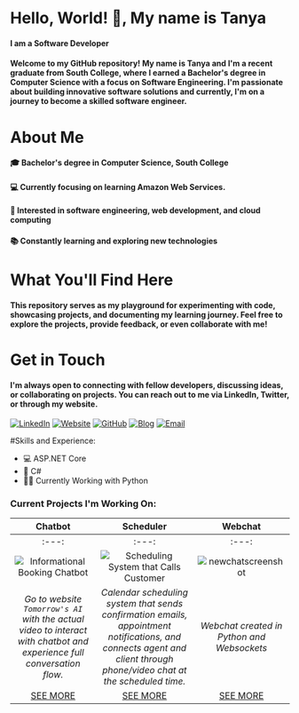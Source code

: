 # Hello, World! 👋, My name is Tanya
#### I am a Software Developer

####     Welcome to my GitHub repository! My name is Tanya and I'm a recent graduate from South College, where I earned a Bachelor's degree in Computer Science with a focus on Software Engineering. I'm passionate about building innovative software solutions and currently, I'm on a journey to become a skilled software engineer.

# About Me
#### 🎓 Bachelor's degree in Computer Science, South College

#### 💻 Currently focusing on learning Amazon Web Services.

#### 🌟 Interested in software engineering, web development, and cloud computing

#### 📚 Constantly learning and exploring new technologies

# What You'll Find Here
#### This repository serves as my playground for experimenting with code, showcasing projects, and documenting my learning journey. Feel free to explore the projects, provide feedback, or even collaborate with me!

# Get in Touch
#### I'm always open to connecting with fellow developers, discussing ideas, or collaborating on projects. You can reach out to me via LinkedIn, Twitter, or through my website.

[![LinkedIn](https://img.shields.io/badge/LinkedIn-%230077B5.svg?&style=flat&logo=linkedin&logoColor=white)]([https://www.linkedin.com/in/your-profile](https://www.linkedin.com/in/tanya-d-thomas/))
[![Website](https://img.shields.io/badge/Website-%230077B5.svg?&style=flat&logo=google-chrome&logoColor=white)]([https://www.tomorrowsai.org](https://www.tanyadthomas.com/))
[![GitHub](https://img.shields.io/badge/GitHub-%23000000.svg?&style=flat&logo=github&logoColor=white)]([https://github.com/your-username](https://github.com/TTSouth))
[![Blog](https://img.shields.io/badge/Blog-%230077B5.svg?&style=flat&logo=wordpress&logoColor=white)]([https://your-blog-url.com](https://www.techtalkwithtanya.com/))
[![Email](https://img.shields.io/badge/Email-%23D14836.svg?&style=flat&logo=gmail&logoColor=white)](mailto:contact@tanyadthomas.com)


#Skills and Experience:
* 💻 ASP.NET Core
* 📱 C#
* 👩‍💻 Currently Working with Python

### Current Projects I'm Working On:
| Chatbot | Scheduler | Webchat |
|:---:|:---:|:---:|
|:---:|:---:|:---:|
| ![Informational Booking Chatbot](https://github.com/user-attachments/assets/e7ffb59f-e5f1-42a7-8353-592761fcc8de)  | ![Scheduling System that Calls Customer](https://github.com/user-attachments/assets/1338a090-ff85-48fb-93a7-267d6a0015af)| ![newchatscreenshot](https://github.com/user-attachments/assets/fd3323c8-ea50-49a6-8642-fcf2742983d7)  | 
|*Go to website `Tomorrow's AI` with the actual video to interact with chatbot and experience full conversation flow.* |  *Calendar scheduling system that sends confirmation emails, appointment notifications, and connects agent and client through phone/video chat at the scheduled time.*  | *Webchat created in Python and Websockets* |
| [SEE MORE](https://github.com/TanyaDThomas/aws-lex-customer-service-bot) | [SEE MORE](https://github.com/TanyaDThomas/) | [SEE MORE](https://github.com/TanyaDThomas/) | 
